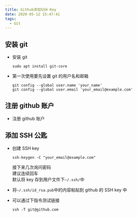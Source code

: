 ```yaml
---
title: Github添加SSH Key
date: 2020-05-12 15:47:41
tags:
  - Git
---
```


## 安装 git

- 安装 git

  `sudo apt install git-core`

- 第一次使用要先设置 git 的用户名和邮箱

  `git config --global user.name 'your_name'`  
  `git config --global user.email 'your_email@example.com'`

## 注册 github 账户

- 注册 github 账户

## 添加 SSH 公匙

- 创建 SSH key

  `ssh-keygen -C "your_email@example.com"`

  接下来几次询问密码  
  建议连续回车  
  默认将 key 存到用户文件下`~/.ssh/`中

- 将`~/.ssh/id_rsa.pub`中的内容粘贴到 github 的 SSH key 中

- 可以通过下指令测试链接

  `ssh -T git@github.com`
